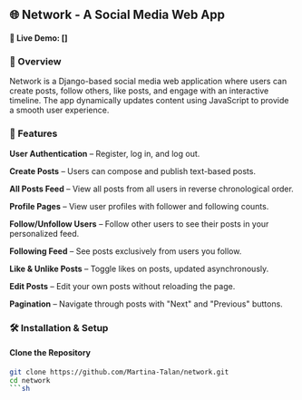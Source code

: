 ## 🌐 Network - A Social Media Web App

#### 🔗 Live Demo: []

### 📜 Overview
Network is a Django-based social media web application where users can create posts, follow others, like posts, and engage with an interactive timeline. The app dynamically updates content using JavaScript to provide a smooth user experience.

### 🚀 Features

**User Authentication** – Register, log in, and log out.  

**Create Posts** – Users can compose and publish text-based posts.  

**All Posts Feed** – View all posts from all users in reverse chronological order.  

**Profile Pages** – View user profiles with follower and following counts.  

**Follow/Unfollow Users** – Follow other users to see their posts in your personalized feed.  

**Following Feed** – See posts exclusively from users you follow.  

**Like & Unlike Posts** – Toggle likes on posts, updated asynchronously.  

**Edit Posts** – Edit your own posts without reloading the page.  

**Pagination** – Navigate through posts with "Next" and "Previous" buttons.  

### 🛠️ Installation & Setup

#### Clone the Repository
```sh
git clone https://github.com/Martina-Talan/network.git
cd network
```sh

